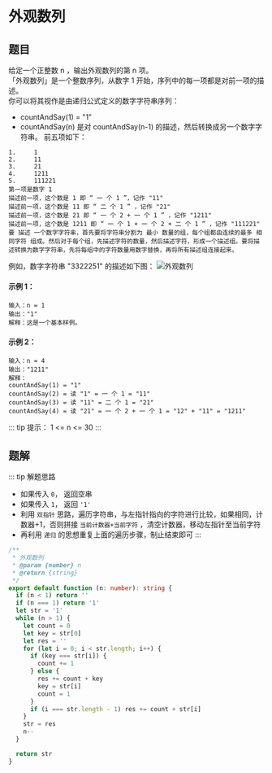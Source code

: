 # 外观数列

## 题目
给定一个正整数 n ，输出外观数列的第 n 项。<br>
「外观数列」是一个整数序列，从数字 1 开始，序列中的每一项都是对前一项的描述。<br>
你可以将其视作是由递归公式定义的数字字符串序列：
- countAndSay(1) = "1"
- countAndSay(n) 是对 countAndSay(n-1) 的描述，然后转换成另一个数字字符串。
前五项如下：
```
1.     1
2.     11
3.     21
4.     1211
5.     111221
第一项是数字 1
描述前一项，这个数是 1 即 “ 一 个 1 ”，记作 "11"
描述前一项，这个数是 11 即 “ 二 个 1 ” ，记作 "21"
描述前一项，这个数是 21 即 “ 一 个 2 + 一 个 1 ” ，记作 "1211"
描述前一项，这个数是 1211 即 “ 一 个 1 + 一 个 2 + 二 个 1 ” ，记作 "111221"
要 描述 一个数字字符串，首先要将字符串分割为 最小 数量的组，每个组都由连续的最多 相同字符 组成。然后对于每个组，先描述字符的数量，然后描述字符，形成一个描述组。要将描述转换为数字字符串，先将每组中的字符数量用数字替换，再将所有描述组连接起来。

```

例如，数字字符串 "3322251" 的描述如下图：
![外观数列](https://pic.leetcode-cn.com/1629874763-TGmKUh-image.png)

#### 示例 1：
```
输入：n = 1
输出："1"
解释：这是一个基本样例。
```

#### 示例 2：
```
输入：n = 4
输出："1211"
解释：
countAndSay(1) = "1"
countAndSay(2) = 读 "1" = 一 个 1 = "11"
countAndSay(3) = 读 "11" = 二 个 1 = "21"
countAndSay(4) = 读 "21" = 一 个 2 + 一 个 1 = "12" + "11" = "1211"
```

::: tip 提示：
1 <= n <= 30
:::

## 题解
::: tip 解题思路
- 如果传入 `0`， 返回空串
- 如果传入 `1`， 返回 `'1'`
- 利用 `双指针` 思路，遍历字符串，与左指针指向的字符进行比较，如果相同，计数器+1，否则拼接 `当前计数器+当前字符` ，清空计数器，移动左指针至当前字符
- 再利用 `递归` 的思想重复上面的遍历步骤，制止结束即可
:::

```ts
/**
 * 外观数列
 * @param {number} n
 * @return {string}
 */
export default function (n: number): string {
  if (n < 1) return ''
  if (n === 1) return '1'
  let str = '1'
  while (n > 1) {
    let count = 0
    let key = str[0]
    let res = ''
    for (let i = 0; i < str.length; i++) {
      if (key === str[i]) {
        count += 1
      } else {
        res += count + key
        key = str[i]
        count = 1
      }
      if (i === str.length - 1) res += count + str[i]
    }
    str = res
    n--
  }

  return str
}
```
